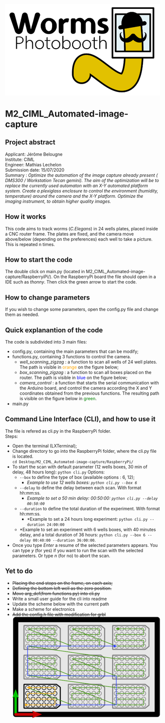 ![scheme](images/logo.png)
# M2_CIML_Automated-image-capture  
## Project abstract
Applicant: Jérôme Belougne  
Institute: CIML  
Engineer: Mathias Lechelon  
Submission date: 15/07/2020  
Summary : <em>Optimize the automation of the image capture already present ( DMS300 / Workstation Tecan gemini).
The aim of the optimization will be to replace the currently used automaton with an X-Y automated platform system.
Create a plexiglass enclosure to control the environment (humidity, temperature) around the camera and the X-Y platform.
Optimize the imaging instrument, to obtain higher quality images.</em>
  
## How it works
This code aims to track worms (*C.Elegans*) in 24 wells plates, placed inside a CNC router frame. The plates are fixed, and the camera move above/below (depending on the preferences) each well to take a picture. This is repeated n times.

## How to start the code
The double click on <span>main.py</span> (located in M2_CIML_Automated-image-capture/RaspberryiPi/). On the RaspberryPi board the file should open in a IDE such as *thonny*. Then click the green arrow to start the code.

## How to change parameters
If you wish to change some parameters, open the <span>config.py</span> file and change them as needed. 

## Quick explanantion of the code
The code is subdivided into 3 main files:
* <span>config.py</span>, containing the main parameters that can be modify;
* <span>functions.py</span>, containing 3 functions to control the camera. 
    * *well_scanning_zigzag* : a function to scan all wells of 24 well plates. The path is visible in <span style="color:orange">orange</span> on the figure below;
    * *box_scanning_zigzag* : a function to scan all boxes placed on the router. The path is visible in <span style="color:blue">blue</span> on the figure below;
    * *camera_control* : a function that starts the serial communication with the Arduino board, and control the camera according the X and Y coordinates obtained from the previous functions. The resulting path is visible on the figure below in <span style="color:green">green</span>.
* <span>main.py</span>

## Command Line Interface (CLI), and how to use it
The file is refered as cli.py in the RaspberryPi folder.  
Steps:  
* Open the terminal (LXTerminal);  
* Change directory to go into the RaspberryPi folder, where the cli.py file is located.  
    ```cd Desktop/M2_CIML_Automated-image-capture/RaspberryPi/```
* To start the scan with default parameter (12 wells boxes, 30 min of delay, 48 hours long):
    ```python cli.py```
    Options:
    * ```--box``` to define the type of box (available options : 6, 12);
        * *Example to use 12 wells boxes: ```python cli.py --box 6```*
    * ```--delay``` to define the delay between each scan. With format hh:mm:ss.
        * *Example to set a 50 min delay: 00:50:00: ```python cli.py --delay 00:50:00```*
    * ```--duration``` to define the total duration of the experiment. With format hh:mm:ss.
        * *Example to set a 24 hours long experiment: ```python cli.py --duration 24:00:00```
    * *Example to set an experiment with 6 wells boxes, with 40 minutes delay, and a total duration of 36 hours: ```python cli.py --box 6 --delay 00:40:00 --duration 36:00:00```.
* Once you type *Enter* a resume of the selected parameters appears. You can type *y* (for yes) if you want to run the scan with the selected parameters. Or type *n* (for no) to abort the scan.

## Yet to do
* ~~Placing the end stops on the frame, on each axis;~~
* ~~Defining the bottom left well as the zero position.~~
* ~~Move arg_def(from functions.py) into cli.py~~
* Write a small user guide for the cli into readme
* Update the scheme below with the current path
* Make a scheme for electronics
* ~~Add the config.h file with modification for grbl~~
![scheme](images/scheme.png)
